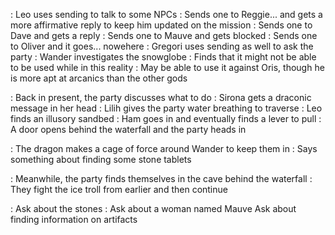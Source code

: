 : Leo uses sending to talk to some NPCs
	: Sends one to Reggie... and gets a more affirmative reply to keep him updated on the mission
	: Sends one to Dave and gets a reply
	: Sends one to Mauve and gets blocked
	: Sends one to Oliver and it goes... nowehere
: Gregori uses sending as well to ask the party 
: Wander investigates the snowglobe
	: Finds that it might not be able to be used
	while in this reality
	: May be able to use it against Oris, though he is more apt at arcanics than the other gods

: Back in present, the party discusses what to do
	: Sirona gets a draconic message in her head
	: Lilih gives the party water breathing to traverse
	: Leo finds an illusory sandbed
	: Ham goes in and eventually finds a lever to pull
	: A door opens behind the waterfall and the party heads in
	
: The dragon makes a cage of force around Wander to keep them in
	: Says something about finding some stone tablets

: Meanwhile, the party finds themselves in the cave behind the waterfall
	: They fight the ice troll from earlier and then continue

: Ask about the stones
: Ask about a woman named Mauve
Ask about finding information on artifacts
